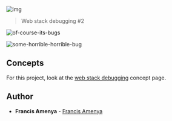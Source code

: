 ![img](https://assets.imaginablefutures.com/media/images/ALX_Logo.max-200x150.png)
  > Web stack debugging #2

![of-course-its-bugs](https://media2.giphy.com/media/duL28c2tptZ0zAopCf/200.webp?cid=ecf05e479kdl5gzk8zh2j3drkndikfjrw2q3k77gp8l2e1it&rid=200.webp&ct=g)

![some-horrible-horrible-bug](https://s3.amazonaws.com/intranet-projects-files/holbertonschool-sysadmin_devops/287/99littlebugsinthecode-holberton.jpg)

## Concepts
For this project, look at the [web stack debugging](https://intranet.alxswe.com/concepts/68) concept page.

## Author

* **Francis Amenya** - [Francis Amenya](https://github.com/FrancisAmenya)
